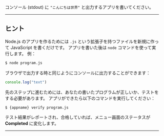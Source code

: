 コンソール (stdout) に ```"こんにちは世界"``` と出力するアプリを書いてください。

----------------------------------------------------------------------
## ヒント

Node.js のアプリを作るためには `.js` という拡張子を持つファイルを新規に作って JavaScript を書くだけです。
アプリを書いた後は `node` コマンドを使って実行します。
例：

```sh
$ node program.js
```

ブラウザで出力する時と同じようにコンソールに出力することができます：

```js
console.log("text")
```

先のステップに進むためには、あなたの書いたプログラムが正しいか、テストをする必要があります。
アプリができたら以下のコマンドを実行してください：

```sh
$ {appname} verify program.js
```

テスト結果がレポートされ、合格していれば、メニュー画面のステータスが **Completed** に変化します。

----------------------------------------------------------------------
